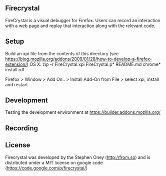 ## Firecrystal

FireCrystal is a visual debugger for Firefox. Users can record an interaction with a web page and replay that interaction along with the relevant code.

## Setup
Build an xpi file from the contents of this directory (see https://blog.mozilla.org/addons/2009/01/28/how-to-develop-a-firefox-extension/) 
OS X: zip -r FireCrystal.xpi FireCrystal.p* README.md chrome* install.rdf

Firefox > Window > Add On.. > Install Add-On from File > select xpi, install and restart

## Development
Testing the development environment at https://builder.addons.mozilla.org/

## Recording


## License
Firecrystal was developed by the Stephen Oney (http://from.so) and is distributed under a MIT license on google code (https://code.google.com/p/firecrystal/)


